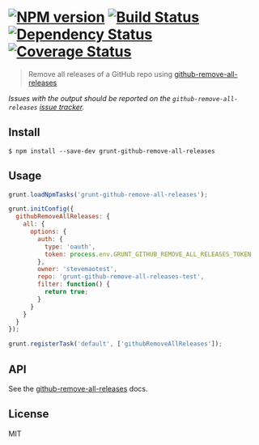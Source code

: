 #  [![NPM version][npm-image]][npm-url] [![Build Status][travis-image]][travis-url] [![Dependency Status][daviddm-image]][daviddm-url] [![Coverage Status][coveralls-image]][coveralls-url]

> Remove all releases of a GitHub repo using [github-remove-all-releases](https://github.com/stevemao/github-remove-all-releases)

*Issues with the output should be reported on the `github-remove-all-releases` [issue tracker](https://github.com/stevemao/github-remove-all-releases/issues).*


## Install

```
$ npm install --save-dev grunt-github-remove-all-releases
```


## Usage

```js
grunt.loadNpmTasks('grunt-github-remove-all-releases');

grunt.initConfig({
  githubRemoveAllReleases: {
    all: {
      options: {
        auth: {
          type: 'oauth',
          token: process.env.GRUNT_GITHUB_REMOVE_ALL_RELEASES_TOKEN
        },
        owner: 'stevemaotest',
        repo: 'grunt-github-remove-all-releases-test',
        filter: function() {
          return true;
        }
      }
    }
  }
});

grunt.registerTask('default', ['githubRemoveAllReleases']);
```


## API

See the [github-remove-all-releases](https://github.com/stevemao/github-remove-all-releases) docs.


## License

MIT


[npm-image]: https://badge.fury.io/js/grunt-github-remove-all-releases.svg
[npm-url]: https://npmjs.org/package/grunt-github-remove-all-releases
[travis-image]: https://travis-ci.org/stevemao/grunt-github-remove-all-releases.svg?branch=master
[travis-url]: https://travis-ci.org/stevemao/grunt-github-remove-all-releases
[daviddm-image]: https://david-dm.org/stevemao/grunt-github-remove-all-releases.svg?theme=shields.io
[daviddm-url]: https://david-dm.org/stevemao/grunt-github-remove-all-releases
[coveralls-image]: https://coveralls.io/repos/github/stevemao/grunt-github-remove-all-releases/badge.svg
[coveralls-url]: https://coveralls.io/r/stevemao/grunt-github-remove-all-releases
